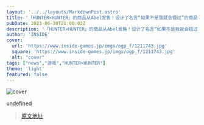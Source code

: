 ```yaml
---
layout: '../../layouts/MarkdownPost.astro'
title: '「HUNTER×HUNTER」的商品从Abel发售！设计了名言“如果不是我就会错过”的商品'
pubDate: 2023-06-30T21:00:03Z
description: '「HUNTER×HUNTER」的商品从Abel发售！设计了名言“如果不是我就会错过”的商品'
author: 'INSIDE'
cover:
  url: 'https://www.inside-games.jp/imgs/ogp_f/1211743.jpg'
  square: 'https://www.inside-games.jp/imgs/ogp_f/1211743.jpg'
  alt: "cover"
tags: ["news","游戏","HUNTER×HUNTER"]
theme: 'light'
featured: false
---
```


![cover](https://www.inside-games.jp/imgs/ogp_f/1211743.jpg)

undefined

>[原文地址](https://www.inside-games.jp/article/2023/07/01/146927.html)  